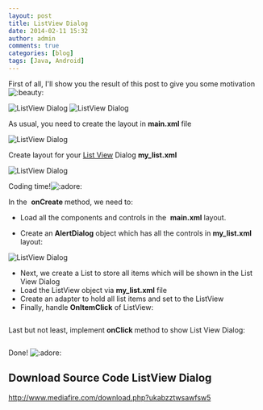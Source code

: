 ```yaml
---
layout: post
title: ListView Dialog
date: 2014-02-11 15:32
author: admin
comments: true
categories: [blog]
tags: [Java, Android]
---
```


First of all, I'll show you the result of this post to give you some motivation <img title="Beauty" src="http://vozforums.com/images/smilies/Off/beauty.gif" alt=":beauty:" />

<img src="http://i1189.photobucket.com/albums/z427/khanhtrinhspk/Image%20Source%20Code/2-11.png" alt="ListView Dialog" /> <img src="http://i1189.photobucket.com/albums/z427/khanhtrinhspk/Image%20Source%20Code/1-9.png" alt="ListView Dialog" />

As usual, you need to create the layout in <strong>main.xml </strong>file

<img class="aligncenter" src="http://i1189.photobucket.com/albums/z427/khanhtrinhspk/Image%20Source%20Code/3-10.png" alt="ListView Dialog" />

<!--more-->

Create layout for your <a title="[Android] Custom List View" href="http://icetea09.com/blog/2014/02/07/android-custom-list-view/">List View</a> Dialog <strong>my_list.xml</strong>

<img class="aligncenter" src="http://i1189.photobucket.com/albums/z427/khanhtrinhspk/Image%20Source%20Code/4-9.png" alt="ListView Dialog" />

Coding time!<img title="Adore" src="http://vozforums.com/images/smilies/Off/adore.gif" alt=":adore:" />

In the  <strong>onCreate </strong>method, we need to:
<ul>
	<li>Load all the components and controls in the  <strong>main.xml</strong> layout.</li>
</ul>
<ul>
	<li>Create an <strong>AlertDialog</strong> object which has all the controls in <strong>my_list.xml  </strong>layout:</li>
</ul>
<img class="aligncenter" src="http://i1189.photobucket.com/albums/z427/khanhtrinhspk/Image%20Source%20Code/5-8.png" alt="ListView Dialog" />
<ul>
	<li>Next, we create a List to store all items which will be shown in the List View Dialog</li>
	<li>Load the ListView object via <strong>my_list.xml</strong> file</li>
	<li>Create an adapter to hold all list items and set to the ListView</li>
	<li>Finally, handle <strong>OnItemClick</strong> of ListView:</li>
</ul>
<img class="aligncenter" src="http://i1189.photobucket.com/albums/z427/khanhtrinhspk/Image%20Source%20Code/6-7.png" alt="" />

Last but not least, implement <strong>onClick </strong>method to show List View Dialog:

<img class="aligncenter" src="http://i1189.photobucket.com/albums/z427/khanhtrinhspk/Image%20Source%20Code/7-6.png" alt="" />

Done! <img title="Adore" src="http://vozforums.com/images/smilies/Off/adore.gif" alt=":adore:" />
<h2>Download Source Code ListView Dialog</h2>
<a href="http://www.mediafire.com/download.php?ukabzztwsawfsw5">http://www.mediafire.com/download.php?ukabzztwsawfsw5</a>
